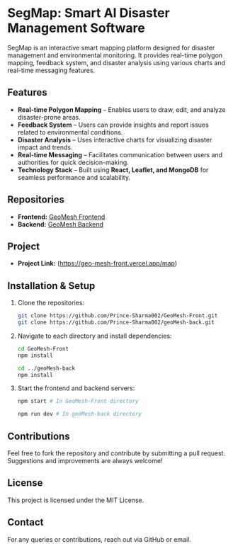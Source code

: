 # SegMap: Smart AI Disaster Management Software

SegMap is an interactive smart mapping platform designed for disaster management and environmental monitoring. It provides real-time polygon mapping, feedback system, and disaster analysis using various charts and real-time messaging features.

## Features
- **Real-time Polygon Mapping** – Enables users to draw, edit, and analyze disaster-prone areas.
- **Feedback System** – Users can provide insights and report issues related to environmental conditions.
- **Disaster Analysis** – Uses interactive charts for visualizing disaster impact and trends.
- **Real-time Messaging** – Facilitates communication between users and authorities for quick decision-making.
- **Technology Stack** – Built using **React, Leaflet, and MongoDB** for seamless performance and scalability.

## Repositories
- **Frontend:** [GeoMesh Frontend](https://github.com/Prince-Sharma002/GeoMesh-Front)
- **Backend:** [GeoMesh Backend](https://github.com/Prince-Sharma002/geoMesh-back)

## Project 
- **Project Link:** (https://geo-mesh-front.vercel.app/map)

## Installation & Setup
1. Clone the repositories:
   ```bash
   git clone https://github.com/Prince-Sharma002/GeoMesh-Front.git
   git clone https://github.com/Prince-Sharma002/geoMesh-back.git
   ```
2. Navigate to each directory and install dependencies:
   ```bash
   cd GeoMesh-Front
   npm install
   ```
   ```bash
   cd ../geoMesh-back
   npm install
   ```
3. Start the frontend and backend servers:
   ```bash
   npm start # In GeoMesh-Front directory
   ```
   ```bash
   npm run dev # In geoMesh-back directory
   ```

## Contributions
Feel free to fork the repository and contribute by submitting a pull request. Suggestions and improvements are always welcome!

## License
This project is licensed under the MIT License.

## Contact
For any queries or contributions, reach out via GitHub or email.

